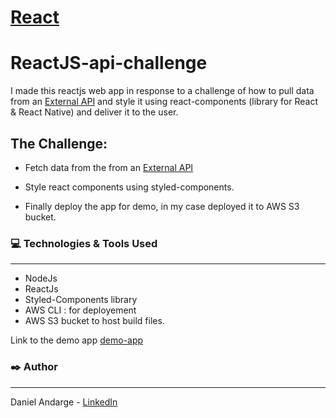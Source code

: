 # [React](https://reactjs.org/)

# ReactJS-api-challenge

I made this reactjs web app in response to a challenge of how to pull data from an [External API](https://jsonplaceholder.typicode.com/posts) and style it using react-components (library for React & React Native) and deliver it to the user.

## The Challenge:

- Fetch data from the from an [External API](https://jsonplaceholder.typicode.com/posts)

- Style react components using styled-components.

- Finally deploy the app for demo, in my case deployed it to AWS S3 bucket.


### :computer: Technologies & Tools Used
***
* NodeJs
* ReactJs
* Styled-Components library
* AWS CLI : for deployement
* AWS S3 bucket to host build files.

Link to the demo app [demo-app](http://react-challenge-317765072010-daniel-andarge.s3-website-us-east-1.amazonaws.com/)


### :black_nib: Author
 *** 
Daniel Andarge - [LinkedIn](https://www.linkedin.com/mwlite/in/danielandarge)
